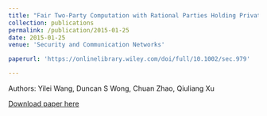 ```yaml
---
title: "Fair Two-Party Computation with Rational Parties Holding Private Types"
collection: publications
permalink: /publication/2015-01-25
date: 2015-01-25
venue: 'Security and Communication Networks'

paperurl: 'https://onlinelibrary.wiley.com/doi/full/10.1002/sec.979'

---
```

Authors: Yilei Wang, Duncan S Wong, Chuan Zhao, Qiuliang Xu

[Download paper here](https://onlinelibrary.wiley.com/doi/full/10.1002/sec.979')
